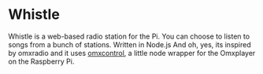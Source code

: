 Whistle
=======

Whistle is a web-based radio station for the Pi. You can choose to listen to songs from a bunch of stations. Written in Node.js
And oh, yes, its inspired by omxradio and it uses [omxcontrol](https://github.com/rikkertkoppes/omxcontrol), a little node wrapper
for the Omxplayer on the Raspberry Pi.
